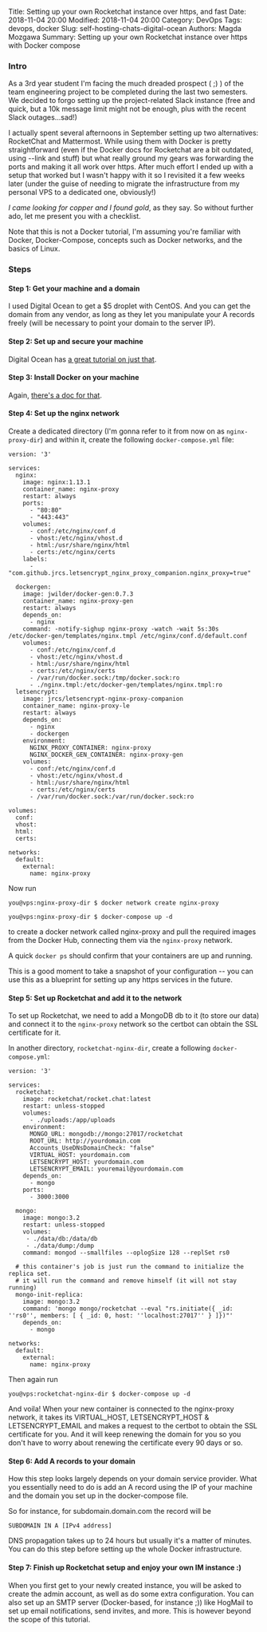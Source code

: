 Title: Setting up your own Rocketchat instance over https, and fast
Date: 2018-11-04 20:00
Modified: 2018-11-04 20:00
Category: DevOps
Tags: devops, docker
Slug: self-hosting-chats-digital-ocean
Authors: Magda Mozgawa
Summary: Setting up your own Rocketchat instance over https with Docker compose

### Intro
As a 3rd year student I'm facing the much dreaded prospect ( ;) ) of the team engineering project to be completed during the last two semesters. We decided to forgo setting up the project-related Slack instance (free and quick, but a 10k message limit might not be enough, plus with the recent Slack outages...sad!)

I actually spent several afternoons in September setting up two alternatives: RocketChat and Mattermost. While using them with Docker is pretty straightforward (even if the Docker docs for Rocketchat are a bit outdated, using --link and stuff) but what really ground my gears was forwarding the ports and making it all work over https. After much effort I ended up with a setup that worked but I wasn't happy with it so I revisited it a few weeks later (under the guise of needing to migrate the infrastructure from my personal VPS to a dedicated one, obviously!)

_I came looking for copper and I found gold_, as they say. So without further ado, let me present you with a checklist.

Note that this is not a Docker tutorial, I'm assuming you're familiar with Docker, Docker-Compose, concepts such as Docker networks, and the basics of Linux.

### Steps

#### Step 1: Get your machine and a domain
I used Digital Ocean to get a $5 droplet with CentOS. And you can get the domain from any vendor, as long as they let you manipulate your A records freely (will be necessary to point your domain to the server IP).

#### Step 2: Set up and secure your machine
Digital Ocean has [a great tutorial on just that](https://www.digitalocean.com/community/tutorials/initial-server-setup-with-centos-7).

#### Step 3: Install Docker on your machine
Again, [there's a doc for that](https://docs.docker.com/install/linux/docker-ce/centos/).

#### Step 4: Set up the nginx network
Create a dedicated directory (I'm gonna refer to it from now on as ```nginx-proxy-dir```) and within it, create the following ```docker-compose.yml``` file:

```
version: '3'

services:
  nginx:
    image: nginx:1.13.1
    container_name: nginx-proxy
    restart: always
    ports:
      - "80:80"
      - "443:443"
    volumes:
      - conf:/etc/nginx/conf.d
      - vhost:/etc/nginx/vhost.d
      - html:/usr/share/nginx/html
      - certs:/etc/nginx/certs
    labels:
      - "com.github.jrcs.letsencrypt_nginx_proxy_companion.nginx_proxy=true"

  dockergen:
    image: jwilder/docker-gen:0.7.3
    container_name: nginx-proxy-gen
    restart: always
    depends_on:
      - nginx
    command: -notify-sighup nginx-proxy -watch -wait 5s:30s /etc/docker-gen/templates/nginx.tmpl /etc/nginx/conf.d/default.conf
    volumes:
      - conf:/etc/nginx/conf.d
      - vhost:/etc/nginx/vhost.d
      - html:/usr/share/nginx/html
      - certs:/etc/nginx/certs
      - /var/run/docker.sock:/tmp/docker.sock:ro
      - ./nginx.tmpl:/etc/docker-gen/templates/nginx.tmpl:ro
  letsencrypt:
    image: jrcs/letsencrypt-nginx-proxy-companion
    container_name: nginx-proxy-le
    restart: always
    depends_on:
      - nginx
      - dockergen
    environment:
      NGINX_PROXY_CONTAINER: nginx-proxy
      NGINX_DOCKER_GEN_CONTAINER: nginx-proxy-gen
    volumes:
      - conf:/etc/nginx/conf.d
      - vhost:/etc/nginx/vhost.d
      - html:/usr/share/nginx/html
      - certs:/etc/nginx/certs
      - /var/run/docker.sock:/var/run/docker.sock:ro

volumes:
  conf:
  vhost:
  html:
  certs:

networks:
  default:
    external:
      name: nginx-proxy
```

Now run

```console
you@vps:nginx-proxy-dir $ docker network create nginx-proxy
```

```console
you@vps:nginx-proxy-dir $ docker-compose up -d
```

to create a docker network called nginx-proxy and pull the required images from the Docker Hub, connecting them via the ```nginx-proxy``` network.

A quick ```docker ps``` should confirm that your containers are up and running.

This is a good moment to take a snapshot of your configuration -- you can use this as a blueprint for setting up any https services in the future.

#### Step 5: Set up Rocketchat and add it to the network
To set up Rocketchat, we need to add a MongoDB db to it (to store our data) and connect it to the ```nginx-proxy``` network so the certbot can obtain the SSL certificate for it.

In another directory, ```rocketchat-nginx-dir```, create a following ```docker-compose.yml```:

```
version: '3'

services:
  rocketchat:
    image: rocketchat/rocket.chat:latest
    restart: unless-stopped
    volumes:
      - ./uploads:/app/uploads
    environment:
      MONGO_URL: mongodb://mongo:27017/rocketchat
      ROOT_URL: http://yourdomain.com
      Accounts_UseDNsDomainCheck: "false"
      VIRTUAL_HOST: yourdomain.com
      LETSENCRYPT_HOST: yourdomain.com
      LETSENCRYPT_EMAIL: youremail@yourdomain.com
    depends_on:
      - mongo
    ports:
      - 3000:3000

  mongo:
    image: mongo:3.2
    restart: unless-stopped
    volumes:
     - ./data/db:/data/db
     - ./data/dump:/dump
    command: mongod --smallfiles --oplogSize 128 --replSet rs0

  # this container's job is just run the command to initialize the replica set.
  # it will run the command and remove himself (it will not stay running)
  mongo-init-replica:
    image: mongo:3.2
    command: 'mongo mongo/rocketchat --eval "rs.initiate({ _id: ''rs0'', members: [ { _id: 0, host: ''localhost:27017'' } ]})"'
    depends_on:
      - mongo

networks:
  default:
    external:
      name: nginx-proxy
```
Then again run

```console
you@vps:rocketchat-nginx-dir $ docker-compose up -d
```

And voila! When your new container is connected to the nginx-proxy network, it takes its VIRTUAL_HOST, LETSENCRYPT_HOST & LETSENCRYPT_EMAIL and makes a request to the certbot to obtain the SSL certificate for you. And it will keep renewing the domain for you so you don't have to worry about renewing the certificate every 90 days or so.

#### Step 6: Add A records to your domain
How this step looks largely depends on your domain service provider. What you essentially need to do is add an A record using the IP of your machine and the domain you set up in the docker-compose file.

So for instance, for subdomain.domain.com the record will be
```
SUBDOMAIN IN A [IPv4 address]
```
DNS propagation takes up to 24 hours but usually it's a matter of minutes. You can do this step before setting up the whole Docker infrastructure.

#### Step 7: Finish up Rocketchat setup and enjoy your own IM instance :)
When you first get to your newly created instance, you will be asked to create the admin account, as well as do some extra configuration. You can also set up an SMTP server (Docker-based, for instance ;)) like HogMail to set up email notifications, send invites, and more. This is however beyond the scope of this tutorial.